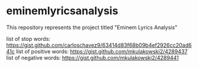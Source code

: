 # eminemlyricsanalysis
This repository represents the project titled "Eminem Lyrics Analysis"

list of stop words: https://gist.github.com/carloschavez9/63414d83f68b09b4ef2926cc20ad641c
list of positive words: https://gist.github.com/mkulakowski2/4289437
list of negative words: https://gist.github.com/mkulakowski2/4289441
